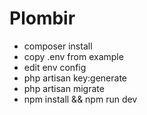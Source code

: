 # Plombir
- composer install
- copy .env from example
- edit env config
- php artisan key:generate
- php artisan migrate
- npm install && npm run dev
